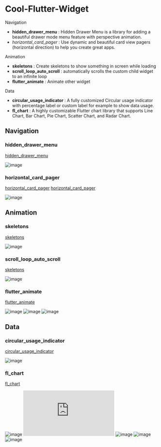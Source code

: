 # Cool-Flutter-Widget

Navigation
- **hidden_drawer_menu** : Hidden Drawer Menu is a library for adding a beautiful drawer mode menu feature with perspective animation.
- *horizontal_card_pager* : Use dynamic and beautiful card view pagers (horizontal direction) to help you create great apps.

Animation
- **skeletons** : Create skeletons to show something in screen while loading
- **scroll_loop_auto_scroll** : automatically scrolls the custom child widget to an infinite loop
- **flutter_animate** : Animate other widget

Data
- **circular_usage_indicator** : A fully customized Circular usage indicator with percentage label or custom label for example to show data usage.
- **fl_chart** : A highly customizable Flutter chart library that supports Line Chart, Bar Chart, Pie Chart, Scatter Chart, and Radar Chart.


## Navigation

### hidden_drawer_menu
[hidden_drawer_menu](https://pub.dev/packages/hidden_drawer_menu)

![image](https://github.com/RafaelBarbosatec/hidden_drawer_menu/raw/master/imgs/example.gif)

### horizontal_card_pager
[horizontal_card_pager](https://user-images.githubusercontent.com/35194820/91016063-21004400-e627-11ea-8899-06f991c8e58c.gif)
[horizontal_card_pager](https://user-images.githubusercontent.com/35194820/90978412-c4e6e280-e588-11ea-9e5e-6b1f38fc6c30.gif)

![image](https://github.com/RafaelBarbosatec/hidden_drawer_menu/raw/master/imgs/example.gif)

## Animation

### skeletons
[skeletons](https://pub.dev/packages/skeletons)

![image](https://github.com/badjio/skeletons/raw/master/gifs/cards_example.gif)

### scroll_loop_auto_scroll
[skeletons](https://pub.dev/packages/scroll_loop_auto_scroll)

![image](https://github.com/Ashish-Raturi/scroll_loop_auto_scroll/raw/master/doc/example.gif)


### flutter_animate
[flutter_animate](https://pub.dev/packages/flutter_animate)

![image](https://raw.githubusercontent.com/gskinner/flutter_animate/assets/infoView.gif)
![image](https://raw.githubusercontent.com/gskinner/flutter_animate/assets/visualView.gif)
![image](https://raw.githubusercontent.com/gskinner/flutter_animate/assets/adapterView.gif)

## Data

### circular_usage_indicator
[circular_usage_indicator](https://pub.dev/packages/circular_usage_indicator)

![image](https://user-images.githubusercontent.com/44444254/100633256-4c41b000-3347-11eb-8961-f59385d8b7af.gif)

### fl_chart
[fl_chart](https://pub.dev/packages/fl_chart)

![image](https://github.com/imaNNeo/fl_chart/raw/master/repo_files/images/line_chart/line_chart_sample_1.gif)
![image](https://github.com/imaNNeo/fl_chart/blob/master/repo_files/documentations/bar_chart.md#sample-1-source-code)
![image](https://github.com/imaNNeo/fl_chart/raw/master/repo_files/images/pie_chart/pie_chart_sample_2.gif)
![image](https://github.com/imaNNeo/fl_chart/raw/master/repo_files/images/scatter_chart/scatter_chart_sample_2.gif)
![image](https://github.com/imaNNeo/fl_chart/raw/master/repo_files/images/radar_chart/radar_chart_sample_1.jpg)
